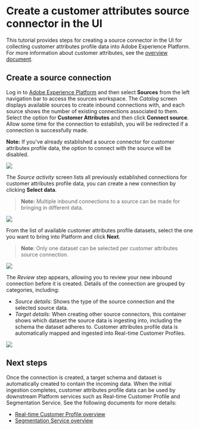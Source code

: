 # Create a customer attributes source connector in the UI

This tutorial provides steps for creating a source connector in the UI for collecting customer attributes profile data into Adobe Experience Platform. For more information about customer attributes, see the [overview document](https://docs.adobe.com/content/help/en/core-services/interface/customer-attributes/attributes.html).

## Create a source connection

Log in to <a href="https://platform.adobe.com" target="_blank">Adobe Experience Platform</a> and then select **Sources** from the left navigation bar to access the sources workspace. The *Catalog* screen displays available sources to create inbound connections with, and each source shows the number of existing connections associated to them. Select the option for **Customer Attributes** and then click **Connect source**. Allow some time for the connection to establish, you will be redirected if a connection is successfully made.

**Note:** If you've already established a source connector for customer attributes profile data, the option to connect with the source will be disabled.

![](./images/customer-attributes/CA-sources_catalog.png)

The *Source activity* screen lists all previously established connections for customer attributes profile data, you can create a new connection by clicking **Select data**. 

>   **Note:** Multiple inbound connections to a source can be made for bringing in different data. 

![](./images/customer-attributes/CA-source_activity.png)

From the list of available customer attributes profile datasets, select the one you want to bring into Platform and click **Next**.

>   **Note**: Only one dataset can be selected per customer attributes source connection.

![](./images/customer-attributes/CA-select_data.png)

The *Review* step appears, allowing you to review your new inbound connection before it is created. Details of the connection are grouped by categories, including:

*   *Source details*: Shows the type of the source connection and the selected source data.
*   *Target details*: When creating other source connectors, this container shows which dataset the source data is ingesting into, including the schema the dataset adheres to. Customer attributes profile data is automatically mapped and ingested into Real-time Customer Profiles.

![](./images/customer-attributes/CA-review.png)

## Next steps

Once the connection is created, a target schema and dataset is automatically created to contain the incoming data. When the initial ingestion completes, customer attributes profile data can be used by downstream Platform services such as Real-time Customer Profile and Segmentation Service. See the following documents for more details:

*   [Real-time Customer Profile overview](../../technical_overview/unified_profile_architectural_overview/unified_profile_architectural_overview.md)
*   [Segmentation Service overview](../../technical_overview/segmentation/segmentation-overview.md)
